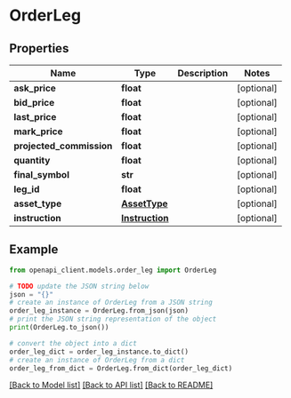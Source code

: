 # OrderLeg


## Properties

Name | Type | Description | Notes
------------ | ------------- | ------------- | -------------
**ask_price** | **float** |  | [optional] 
**bid_price** | **float** |  | [optional] 
**last_price** | **float** |  | [optional] 
**mark_price** | **float** |  | [optional] 
**projected_commission** | **float** |  | [optional] 
**quantity** | **float** |  | [optional] 
**final_symbol** | **str** |  | [optional] 
**leg_id** | **float** |  | [optional] 
**asset_type** | [**AssetType**](AssetType.md) |  | [optional] 
**instruction** | [**Instruction**](Instruction.md) |  | [optional] 

## Example

```python
from openapi_client.models.order_leg import OrderLeg

# TODO update the JSON string below
json = "{}"
# create an instance of OrderLeg from a JSON string
order_leg_instance = OrderLeg.from_json(json)
# print the JSON string representation of the object
print(OrderLeg.to_json())

# convert the object into a dict
order_leg_dict = order_leg_instance.to_dict()
# create an instance of OrderLeg from a dict
order_leg_from_dict = OrderLeg.from_dict(order_leg_dict)
```
[[Back to Model list]](../README.md#documentation-for-models) [[Back to API list]](../README.md#documentation-for-api-endpoints) [[Back to README]](../README.md)


